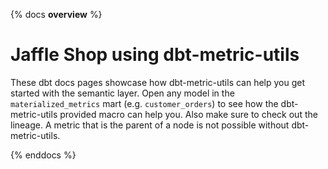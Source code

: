 {% docs __overview__ %}

# Jaffle Shop using dbt-metric-utils

These dbt docs pages showcase how dbt-metric-utils can help you get started with the semantic layer. Open any model in the `materialized_metrics` mart (e.g. `customer_orders`) to see how the dbt-metric-utils provided macro can help you. Also make sure to check out the lineage. A metric that is the parent of a node is not possible without dbt-metric-utils. 

{% enddocs %}
